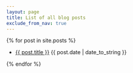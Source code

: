 ```yaml
---
layout: page
title: List of all blog posts
exclude_from_nav: true
---
```


{% for post in site.posts %}
  <ul>
    <li><a href="{{ site.url }}{{ post.url | remove: 'index.html' }}">{{ post.title }}</a> <span class="post-date">{{ post.date | date_to_string }}</span></li>
  </ul>
{% endfor %}
